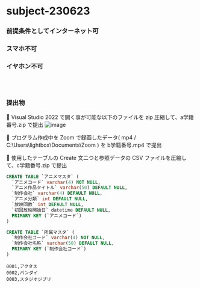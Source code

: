# subject-230623

### 前提条件としてインターネット可

### スマホ不可

### イヤホン不可

<br><br>

### 提出物

🔴 Visual Studio 2022 で開く事が可能な以下のファイルを zip 圧縮して、a学籍番号.zip で提出
![image](https://github.com/winofsql/subject-230623/assets/1501327/c6066125-80ff-4573-9fe2-9fef87e25eef)

🔴 プログラム作成中を Zoom で録画したデータ( mp4 / C:\Users\lightbox\Documents\Zoom ) を b学籍番号.mp4 で提出

🔴 使用したテーブルの Create 文二つと参照データの CSV ファイルを圧縮して、c学籍番号.zip で提出
```sql
CREATE TABLE `アニメマスタ` (
  `アニメコード` varchar(4) NOT NULL,
  `アニメ作品タイトル` varchar(50) DEFAULT NULL,
  `制作会社` varchar(4) DEFAULT NULL,
  `アニメ分類` int DEFAULT NULL,
  `放映回数` int DEFAULT NULL,
  `初回放映開始日` datetime DEFAULT NULL,
  PRIMARY KEY (`アニメコード`)
)
```

```sql
CREATE TABLE `所属マスタ` (
  `制作会社コード` varchar(4) NOT NULL,
  `制作会社名称` varchar(50) DEFAULT NULL,
  PRIMARY KEY (`制作会社コード`)
)
```

```csv
0001,アクタス
0002,バンダイ
0003,スタジオジブリ
```


